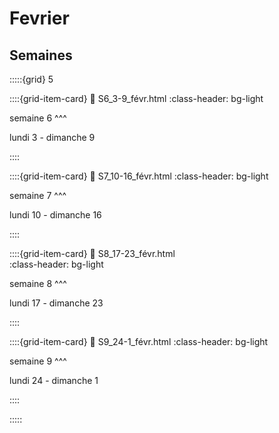 # Fevrier

## Semaines

:::::{grid} 5

::::{grid-item-card}
:link: S6_3-9_févr.html 
:class-header: bg-light

semaine 6
^^^

lundi 3 - dimanche 9

::::

::::{grid-item-card}
:link: S7_10-16_févr.html 
:class-header: bg-light

semaine 7
^^^

lundi 10 - dimanche 16


::::

::::{grid-item-card}
:link: S8_17-23_févr.html  
:class-header: bg-light

semaine 8
^^^

lundi 17 - dimanche 23

::::

::::{grid-item-card}
:link: S9_24-1_févr.html 
:class-header: bg-light

semaine 9
^^^

lundi 24 - dimanche 1

::::


:::::